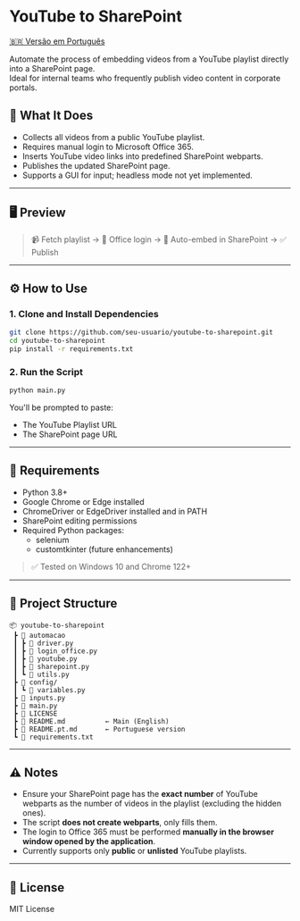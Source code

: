 # YouTube to SharePoint

[🇧🇷 Versão em Português](README.pt.md)

Automate the process of embedding videos from a YouTube playlist directly into a SharePoint page.  
Ideal for internal teams who frequently publish video content in corporate portals.

## 🎯 What It Does

- Collects all videos from a public YouTube playlist.
- Requires manual login to Microsoft Office 365.
- Inserts YouTube video links into predefined SharePoint webparts.
- Publishes the updated SharePoint page.
- Supports a GUI for input; headless mode not yet implemented.

---

## 🖥️ Preview

> 📹 Fetch playlist → 🔐 Office login → 🧩 Auto-embed in SharePoint → ✅ Publish

---

## ⚙️ How to Use

### 1. Clone and Install Dependencies

```bash
git clone https://github.com/seu-usuario/youtube-to-sharepoint.git
cd youtube-to-sharepoint
pip install -r requirements.txt
```

### 2. Run the Script

```bash
python main.py
```

You'll be prompted to paste:
- The YouTube Playlist URL
- The SharePoint page URL

---

## 💼 Requirements

- Python 3.8+
- Google Chrome or Edge installed
- ChromeDriver or EdgeDriver installed and in PATH
- SharePoint editing permissions
- Required Python packages:
  - selenium
  - customtkinter (future enhancements)

> ✅ Tested on Windows 10 and Chrome 122+

---

## 📂 Project Structure

```
📦 youtube-to-sharepoint
 ┣ 📁 automacao
 ┃ ┣ 📄 driver.py
 ┃ ┣ 📄 login_office.py
 ┃ ┣ 📄 youtube.py
 ┃ ┣ 📄 sharepoint.py
 ┃ ┗ 📄 utils.py
 ┣ 📁 config/
 ┃ ┗ 📄 variables.py
 ┣ 📄 inputs.py
 ┣ 📄 main.py
 ┣ 📄 LICENSE
 ┣ 📄 README.md          ← Main (English)
 ┣ 📄 README.pt.md       ← Portuguese version
 ┗ 📄 requirements.txt
```

---

## ⚠️ Notes

- Ensure your SharePoint page has the **exact number** of YouTube webparts as the number of videos in the playlist (excluding the hidden ones).
- The script **does not create webparts**, only fills them.
- The login to Office 365 must be performed **manually in the browser window opened by the application**.
- Currently supports only **public** or **unlisted** YouTube playlists.

---

## 📜 License

MIT License
